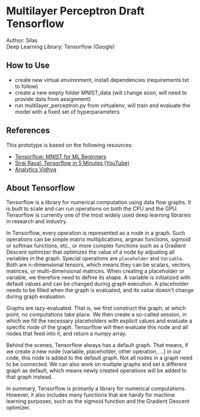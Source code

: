 # Multilayer Perceptron Draft Tensorflow

Author: Silas<br>
Deep Learning Library: Tensorflow (Google)

## How to Use
- create new virtual environment, install dependencies (requirements.txt to follow)
- create a new empty folder MNIST_data (will change soon, will need to provide data from assignment)
- run multilayer_perceptron.py from virtualenv, will train and evaluate the model with a fixed set of hyperparameters

## References
This prototype is based on the following resources:

- [Tensorflow: MNIST for ML Beginners](https://www.tensorflow.org/versions/r1.1/get_started/mnist/beginners)
- [Siraj Raval: Tensorflow in 5 Minutes (YouTube)](https://www.youtube.com/watch?v=2FmcHiLCwTU)
- [Analytics Vidhya](https://www.analyticsvidhya.com/blog/2016/10/an-introduction-to-implementing-neural-networks-using-tensorflow/)

## About Tensorflow
Tensorflow is a library for numerical computation using data flow graphs. It is built to scale and can run operations on both the CPU and the GPU. Tensorflow is currently one of the most widely used deep learning libraries in research and industry.

In Tensorflow, every operation is represented as a node in a graph. Such operations can be simple matrix multiplications, argmax functions, sigmoid or softmax functions, etc., or more complex functions such as a Gradient Descent optimizer that optimizes the value of a node by adjusting all variables in the graph. Special operations are `placeholder` and `Variable`. Both are n-dimensional tensors, which means they can be scalars, vectors, matrices, or multi-dimensional matrices. When creating a placeholder or variable, we therefore need to define its shape. A variable is initialized with default values and can be changed during graph execution. A placeholder needs to be filled when the graph is evaluated, and its value doesn't change during graph evaluation.

Graphs are lazy-evaluated. That is, we first construct the graph, at which point, no computations take place. We then create a so-called session, in which we fill the necessary placeholders with explicit values and evaluate a specific node of the graph. Tensorflow will then evaluate this node and all nodes that feed into it, and return a numpy array.

Behind the scenes, Tensorflow always has a default graph. That means, if we create a new node (variable, placeholder, other operation, ...) in our code, this node is added to the default graph. Not all nodes in a graph need to be connected. We can also work on multiple graphs and set a different graph as default, which means newly created operations will be added to that graph instead.

In summary, Tensorflow is primarily a library for numerical computations. However, it also includes many functions that are handy for machine learning purposes, such as the sigmoid function and the Gradient Descent optimizer.
